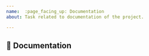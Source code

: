 ```yaml
---
name:  :page_facing_up: Documentation
about: Task related to documentation of the project.

---
```


## :page_facing_up: Documentation
